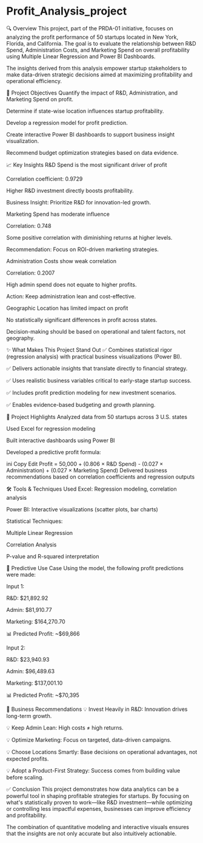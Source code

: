 # Profit_Analysis_project

🔍 Overview
This project, part of the PRDA-01 initiative, focuses on analyzing the profit performance of 50 startups located in New York, Florida, and California. The goal is to evaluate the relationship between R&D Spend, Administration Costs, and Marketing Spend on overall profitability using Multiple Linear Regression and Power BI Dashboards.

The insights derived from this analysis empower startup stakeholders to make data-driven strategic decisions aimed at maximizing profitability and operational efficiency.

🎯 Project Objectives
Quantify the impact of R&D, Administration, and Marketing Spend on profit.

Determine if state-wise location influences startup profitability.

Develop a regression model for profit prediction.

Create interactive Power BI dashboards to support business insight visualization.

Recommend budget optimization strategies based on data evidence.

📈 Key Insights
R&D Spend is the most significant driver of profit

Correlation coefficient: 0.9729

Higher R&D investment directly boosts profitability.

Business Insight: Prioritize R&D for innovation-led growth.

Marketing Spend has moderate influence

Correlation: 0.748

Some positive correlation with diminishing returns at higher levels.

Recommendation: Focus on ROI-driven marketing strategies.

Administration Costs show weak correlation

Correlation: 0.2007

High admin spend does not equate to higher profits.

Action: Keep administration lean and cost-effective.

Geographic Location has limited impact on profit

No statistically significant differences in profit across states.

Decision-making should be based on operational and talent factors, not geography.

✨ What Makes This Project Stand Out
✅ Combines statistical rigor (regression analysis) with practical business visualizations (Power BI).

✅ Delivers actionable insights that translate directly to financial strategy.

✅ Uses realistic business variables critical to early-stage startup success.

✅ Includes profit prediction modeling for new investment scenarios.

✅ Enables evidence-based budgeting and growth planning.

📌 Project Highlights
Analyzed data from 50 startups across 3 U.S. states

Used Excel for regression modeling

Built interactive dashboards using Power BI

Developed a predictive profit formula:

ini
Copy
Edit
Profit = 50,000 + (0.806 × R&D Spend) - (0.027 × Administration) + (0.027 × Marketing Spend)
Delivered business recommendations based on correlation coefficients and regression outputs

🛠 Tools & Techniques Used
Excel: Regression modeling, correlation analysis

Power BI: Interactive visualizations (scatter plots, bar charts)

Statistical Techniques:

Multiple Linear Regression

Correlation Analysis

P-value and R-squared interpretation

🔄 Predictive Use Case
Using the model, the following profit predictions were made:

Input 1:

R&D: $21,892.92

Admin: $81,910.77

Marketing: $164,270.70

📊 Predicted Profit: ~$69,866

Input 2:

R&D: $23,940.93

Admin: $96,489.63

Marketing: $137,001.10

📊 Predicted Profit: ~$70,395

🧠 Business Recommendations
💡 Invest Heavily in R&D: Innovation drives long-term growth.

💡 Keep Admin Lean: High costs ≠ high returns.

💡 Optimize Marketing: Focus on targeted, data-driven campaigns.

💡 Choose Locations Smartly: Base decisions on operational advantages, not expected profits.

💡 Adopt a Product-First Strategy: Success comes from building value before scaling.

✅ Conclusion
This project demonstrates how data analytics can be a powerful tool in shaping profitable strategies for startups. By focusing on what's statistically proven to work—like R&D investment—while optimizing or controlling less impactful expenses, businesses can improve efficiency and profitability.

The combination of quantitative modeling and interactive visuals ensures that the insights are not only accurate but also intuitively actionable.
